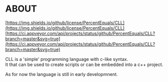 # ABOUT

[https://img.shields.io/github/license/PercentEquals/CLL](https://img.shields.io/github/license/PercentEquals/CLL)
[https://ci.appveyor.com/api/projects/status/github/PercentEquals/CLL?branch=master&svg=true](https://ci.appveyor.com/api/projects/status/github/PercentEquals/CLL?branch=master&svg=true)  
  
CLL is a 'simple' programming language with c-like syntax.  
It that can be used to create scripts or can be embedded into a c++ project.  

As for now the language is still in early developmnent.